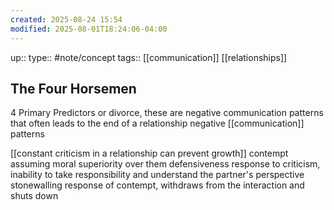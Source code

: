 ```yaml
---
created: 2025-08-24 15:54
modified: 2025-08-01T18:24:06-04:00
---
```

up::
type:: #note/concept 
tags:: [[communication]] [[relationships]]
## The Four Horsemen


4 Primary Predictors or divorce, these are negative communication patterns that often leads to the end of a relationship
negative [[communication]] patterns

[[constant criticism in a relationship can prevent growth]]
contempt
	assuming moral superiority over them
defensiveness
	response to criticism, inability to take responsibility and understand the partner's perspective
stonewalling
	response of contempt, withdraws from the interaction and shuts down